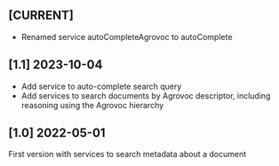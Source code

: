 ## [CURRENT]

- Renamed service autoCompleteAgrovoc to autoComplete

## [1.1] 2023-10-04

- Add service to auto-complete search query
- Add services to search documents by Agrovoc descriptor, including reasoning using the Agrovoc hierarchy

## [1.0] 2022-05-01

First version with services to search metadata about a document
